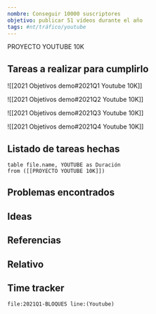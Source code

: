 ```yaml
---
nombre: Conseguir 10000 suscriptores
objetivo: publicar 51 vídeos durante el año
tags: #nt/tráfico/youtube 
---
```



PROYECTO YOUTUBE 10K

## Tareas a realizar para cumplirlo
![[2021 Objetivos demo#2021Q1 Youtube 10K]]

![[2021 Objetivos demo#2021Q2 Youtube 10K]]

![[2021 Objetivos demo#2021Q3 Youtube 10K]]

![[2021 Objetivos demo#2021Q4 Youtube 10K]]

## Listado de tareas hechas

``` dataview
table file.name, YOUTUBE as Duración
from ([[PROYECTO YOUTUBE 10K]])
```


## Problemas encontrados



## Ideas


## Referencias 


## Relativo

## Time tracker
```query
file:2021Q1-BLOQUES line:(Youtube)
```
 